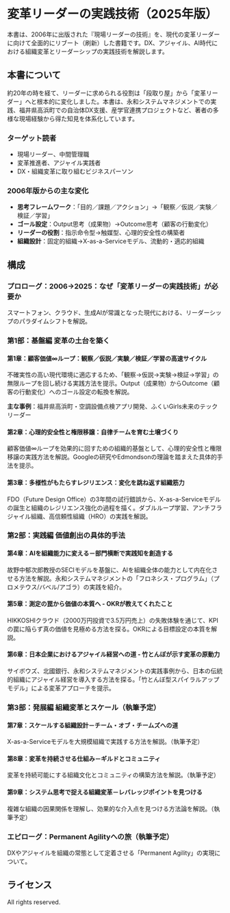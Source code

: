 # 変革リーダーの実践技術（2025年版）

本書は、2006年に出版された『現場リーダーの技術』を、現代の変革リーダーに向けて全面的にリブート（刷新）した書籍です。DX、アジャイル、AI時代における組織変革とリーダーシップの実践技術を解説します。

## 本書について

約20年の時を経て、リーダーに求められる役割は「段取り屋」から「変革リーダー」へと根本的に変化しました。本書は、永和システムマネジメントでの実践、福井県高浜町での自治体DX支援、産学官連携プロジェクトなど、著者の多様な現場経験から得た知見を体系化しています。

### ターゲット読者
- 現場リーダー、中間管理職
- 変革推進者、アジャイル実践者
- DX・組織変革に取り組むビジネスパーソン

### 2006年版からの主な変化
- **思考フレームワーク**：「目的／課題／アクション」→「観察／仮説／実験／検証／学習」
- **ゴール設定**：Output思考（成果物）→Outcome思考（顧客の行動変化）
- **リーダーの役割**：指示命令型→触媒型、心理的安全性の構築者
- **組織設計**：固定的組織→X-as-a-Serviceモデル、流動的・適応的組織

## 構成

### プロローグ：2006→2025：なぜ「変革リーダーの実践技術」が必要か
スマートフォン、クラウド、生成AIが常識となった現代における、リーダーシップのパラダイムシフトを解説。

### **第1部：基盤編** 変革の土台を築く

#### 第1章：顧客価値∞ループ：観察／仮説／実験／検証／学習の高速サイクル
不確実性の高い現代環境に適応するため、「観察→仮説→実験→検証→学習」の無限ループを回し続ける実践方法を提示。Output（成果物）からOutcome（顧客の行動変化）へのゴール設定の転換を解説。

**主な事例**：福井県高浜町・空調設備点検アプリ開発、ふくいGirls未来のテックリーダー

#### 第2章：心理的安全性と権限移譲：自律チームを育む土壌づくり
顧客価値∞ループを効果的に回すための組織的基盤として、心理的安全性と権限移譲の実践方法を解説。Googleの研究やEdmondsonの理論を踏まえた具体的手法を提示。

#### 第3章：多様性がもたらすレジリエンス：変化を跳ね返す組織筋力
FDO（Future Design Office）の3年間の試行錯誤から、X-as-a-Serviceモデルの誕生と組織のレジリエンス強化の過程を描く。ダブルループ学習、アンチフラジャイル組織、高信頼性組織（HRO）の実践を解説。

### **第2部：実践編** 価値創出の具体的手法

#### 第4章：AIを組織能力に変える－部門横断で実践知を創造する
故野中郁次郎教授のSECIモデルを基盤に、AIを組織全体の能力として内在化させる方法を解説。永和システムマネジメントの「フロネシス・プログラム」（プロメテウス/バベル/アゴラ）の実践を紹介。

#### 第5章：測定の罠から価値の本質へ - OKRが教えてくれたこと
HIKKOSHIクラウド（2000万円投資で3.5万円売上）の失敗体験を通じて、KPIの罠に陥らず真の価値を見極める方法を探る。OKRによる目標設定の本質を解説。

#### 第6章：日本企業におけるアジャイル経営への道 - 竹とんぼが示す変革の原動力
サイボウズ、北國銀行、永和システムマネジメントの実践事例から、日本の伝統的組織にアジャイル経営を導入する方法を探る。「竹とんぼ型スパイラルアップモデル」による変革アプローチを提示。

### **第3部：発展編** 組織変革とスケール（執筆予定）

#### 第7章：スケールする組織設計－チーム・オブ・チームズへの道
X-as-a-Serviceモデルを大規模組織で実践する方法を解説。（執筆予定）

#### 第8章：変革を持続させる仕組み－ギルドとコミュニティ
変革を持続可能にする組織文化とコミュニティの構築方法を解説。（執筆予定）

#### 第9章：システム思考で捉える組織変革－レバレッジポイントを見つける
複雑な組織の因果関係を理解し、効果的な介入点を見つける方法論を解説。（執筆予定）

### エピローグ：Permanent Agilityへの旅（執筆予定）
DXやアジャイルを組織の常態として定着させる「Permanent Agility」の実現について。

## ライセンス

All rights reserved.
